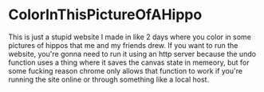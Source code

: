 # ColorInThisPictureOfAHippo

This is just a stupid website I made in like 2 days where you color in some pictures of hippos that me and my friends drew. If you want to run the website, you're gonna need to run it using an http server because the undo function uses a thing where it saves the canvas state in memeory, but for some fucking reason chrome only allows that function to work if you're running the site online or through something like a local host.
